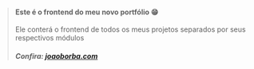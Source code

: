> #### Este é o frontend do meu novo portfólio 😁
>
> Ele conterá o frontend de todos os meus projetos separados por seus respectivos módulos
>
> ##### Confira: [joaoborba.com](https://joaoborba.com)
